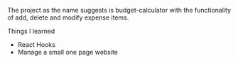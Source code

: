 The project as the name suggests is budget-calculator with the functionality of add, delete and modify expense items.

Things I learned
- React Hooks
- Manage a small one page website

